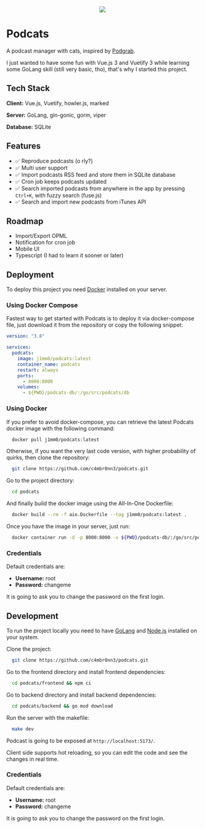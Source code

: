 <div align="center">
  <img src="https://raw.githubusercontent.com/c4mbr0nn3/podcats/main/frontend/public/android-chrome-192x192.png" />
</div>



# Podcats

A podcast manager with cats, inspired by [Podgrab](https://github.com/akhilrex/podgrab).

I just wanted to have some fun with Vue.js 3 and Vuetify 3 while learning some GoLang skill (still very basic, tho), that's why I started this project.

## Tech Stack

**Client:** Vue.js, Vuetify, howler.js, marked

**Server:** GoLang, gin-gonic, gorm, viper

**Database:** SQLite

## Features

- ✅ Reproduce podcasts (o rly?)
- ✅ Multi user support
- ✅ Import podcasts RSS feed and store them in SQLite database
- ✅ Cron job keeps podcasts updated
- ✅ Search imported podcasts from anywhere in the app by pressing `Ctrl+K`, with fuzzy search (fuse.js)
- ✅ Search and import new podcasts from iTunes API

## Roadmap

- Import/Export OPML
- Notification for cron job
- Mobile UI
- Typescript (I had to learn it sooner or later)

## Deployment

To deploy this project you need [Docker](https://www.docker.com/) installed on your server.

### Using Docker Compose

Fastest way to get started with Podcats is to deploy it via docker-compose file, just download it from the repository or copy the following snippet:

```yaml
version: "3.8"

services:
  podcats:
    image: j1mm0/podcats:latest
    container_name: podcats
    restart: always
    ports:
      - 8000:8000
    volumes:
      - ${PWD}/podcats-db/:/go/src/podcats/db
```

### Using Docker

If you prefer to avoid docker-compose, you can retrieve the latest Podcats docker image with the following command:

```bash
  docker pull j1mm0/podcats:latest
```

Otherwise, if you want the very last code version, with higher probability of quirks, then clone the repository:

```bash
  git clone https://github.com/c4mbr0nn3/podcats.git
```

Go to the project directory:

```bash
  cd podcats
```

And finally build the docker image using the All-In-One Dockerfile:

```bash
  docker build --rm -f aio.Dockerfile --tag j1mm0/podcats:latest .
```

Once you have the image in your server, just run:

```bash
  docker container run -d -p 8000:8000 -v ${PWD}/podcats-db/:/go/src/podcats/db --name podcats j1mm0/podcats:latest
```

### Credentials

Default credentials are:
- **Username:** root
- **Password:** changeme

It is going to ask you to change the password on the first login.

## Development

To run the project locally you need to have [GoLang](https://go.dev/) and [Node.js](https://nodejs.org/en/) installed on your system.

Clone the project:

```bash
  git clone https://github.com/c4mbr0nn3/podcats.git
```

Go to the frontend directory and install frontend dependencies:

```bash
  cd podcats/frontend && npm ci
```

Go to backend directory and install backend dependencies:

```bash
  cd podcats/backend && go mod download
```

Run the server with the makefile:

```bash
  make dev
```

Podcast is going to be exposed at `http://localhost:5173/`.

Client side supports hot reloading, so you can edit the code and see the changes in real time.

### Credentials

Default credentials are:
- **Username:** root
- **Password:** changeme

It is going to ask you to change the password on the first login.
